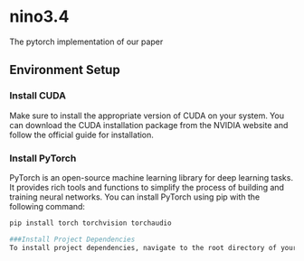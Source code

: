 # nino3.4
The pytorch implementation of our paper

## Environment Setup

### Install CUDA

Make sure to install the appropriate version of CUDA on your system. You can download the CUDA installation package from the NVIDIA website and follow the official guide for installation.

### Install PyTorch

PyTorch is an open-source machine learning library for deep learning tasks. It provides rich tools and functions to simplify the process of building and training neural networks. You can install PyTorch using pip with the following command:

```bash
pip install torch torchvision torchaudio

###Install Project Dependencies
To install project dependencies, navigate to the root directory of your project where the requirements.txt file is located and run the following command:
